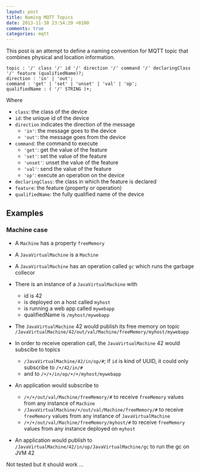 ```yaml
---
layout: post
title: Naming MQTT Topics
date: 2013-11-30 23:54:29 +0100
comments: true
categories: mqtt
---
```


This post is an attempt to define a naming convention for MQTT topic that combines physical and location information. 

<!--more-->


``` antlr A kind of naming convention
topic : '/' class '/' id '/' direction '/' command '/' declaringClass '/' feature (qualifiedName)?;
direction : 'in' | 'out';
command : 'get' | 'set' | 'unset' | 'val' | 'op';
qualifiedName : ( '/' STRING )+;
```

Where

* `class`: the class of the device
* `id`: the unique id of the device
* `direction` indicates the direction of the message
   * `'in'`: the message goes to the device
   * `'out'`: the message goes from the device
* `command`: the command to execute
   * `'get'`: get the value of the feature
   * `'set'`: set the value of the feature
   * `'unset'`: unset the value of the feature
   * `'val'`: send the value of the feature
   * `'op'`: execute an operation on the device
* `declaringClass`: the class in which the feature is declared
* `feature`: the feature (property or operation)
* `qualifiedName`: the fully qualified name of the device


## Examples

### Machine case

* A `Machine` has a property `freeMemory`
* A `JavaVirtualMachine` is a `Machine`
* A `JavaVirtualMachine` has an operation called `gc` which runs the garbage collecor
* There is an instance of a `JavaVirtualMachine` with
	* id is 42 
	* is deployed on a host called `myhost`
	* is running a web app called `mywebapp`
	* qualifiedName is `/myhost/mywebapp`

* The `JavaVirtualMachine` 42 would publish its free memory on topic 
	`/JavaVirtualMachine/42/out/val/Machine/freeMemory/myhost/mywebapp`
* In order to receive operation call, the `JavaVirtualMachine` 42 would subscibe to topics 
	* `/JavaVirtualMachine/42/in/op/#`; if `id` is kind of UUID, it could only subscribe to `/+/42/in/#`
	* and to `/+/+/in/op/+/+/myhost/mywebapp`
* An application would subscribe to
	* `/+/+/out/val/Machine/freeMemory/#` to receive `freeMemory` values from any instance of `Machine`
	* `/JavaVirtualMachine/+/out/val/Machine/freeMemory/#` to receive `freeMemory` values from any instance of `JavaVirtualMachine`
	* `/+/+/out/val/Machine/freeMemory/myhost/#` to receive `freeMemory` values from any instance deployed on `myhost`
* An application would publish to `/JavaVirtualMachine/42/in/op/JavaVirtualMachine/gc` to run the gc on JVM 42



Not tested but it should work ...

